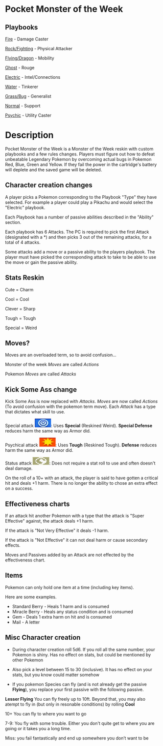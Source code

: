 # Pocket Monster of the Week

## Playbooks

[Fire](Playbooks/fire.md) - Damage Caster

[Rock/Fighting](Playbooks/rock.md) - Physical Attacker

[Flying/Dragon](Playbooks/flying.md) - Mobility

[Ghost](Playbooks/ghost.md) - Rouge

[Electric](Playbooks/electric.md) - Intel/Connections

[Water](Playbooks/water.md) - Tinkerer

[Grass/Bug](Playbooks/grass.md) - Generalist

[Normal](Playbooks/normal.md) - Support

[Psychic](Playbooks/psychic.md) - Utility Caster

# Description	

Pocket Monster of the Week is a Monster of the Week reskin with custom playbooks and a few rules changes.
Players must figure out how to defeat unbeatable Legendary Pokemon by overcoming actual bugs in Pokemon Red, Blue, Green and Yellow. If they fail the power in the cartridge's battery will deplete and the saved game will be deleted. 

## Character creation changes

A player picks a Pokemon corresponding to the Playbook "Type" they have selected. For example a player could play a Pikachu and would select the "Electric" playbook.

Each Playbook has a number of passive abilities described in the "Ability" section.

Each playbook has 6 Attacks. The PC is required to pick the first Attack (designated with a *) and then picks 3 out of the remaining attacks, for a total of 4 attacks.

Some attacks add a move or a passive ability to the players playbook. The player must have picked the corresponding attack to take to be able to use the move or gain the passive ability.

## Stats Reskin

Cute = Charm

Cool = Cool

Clever = Sharp

Tough = Tough

Special = Weird


## Moves?

Moves are an overloaded term, so to avoid confusion...

Monster of the week *Moves* are called *Actions*

Pokemon *Moves* are called *Attacks*

## Kick Some Ass change

Kick Some Ass is now replaced with *Attacks*. *Moves* are now called *Actions* (To avoid confusion with the pokemon term move). Each *Attack* has a type that dictates what skill to use.

Special attack ![](Playbooks/images/special.png): Uses **Special** (Reskined Weird). **Special Defense** reduces harm the same way as Armor did.

Psychical attack ![](Playbooks/images/physical.png): Uses **Tough** (Reskined Tough). **Defense** reduces harm the same way as Armor did.

Status attack ![](Playbooks/images/status.png): Does not require a stat roll to use and often doesn't deal damage. 

On the roll of a 10+ with an attack, the player is said to have gotten a critical hit and deals +1 harm. There is no longer the ability to chose an extra effect on a success.

## Effectiveness charts

If an attack hit another Pokemon with a type that the attack is "Super Effective" against, the attack deals +1 harm.

If the attack is "Not Very Effective" it deals -1 harm.

If the attack is "Not Effective" it can not deal harm or cause secondary effects.

Moves and Passives added by an Attack are not effected by the effectiveness chart.

## Items

Pokemon can only hold one item at a time (including key items).

Here are some examples.

* Standard Berry - Heals 1 harm and is consumed
* Miracle Berry - Heals any status condition and is consumed
* Gem - Deals 1 extra harm on hit and is consumed
* Mail - A letter

## Misc Character creation

* During character creation roll 5d6. If you roll all the same number, your Pokemon is shiny. Has no effect on stats, but could be mentioned by other Pokemon

* Also pick a level between 15 to 30 (inclusive). It has no effect on your stats, but you know could matter somehow

* If you pokemon Species can fly (and is not already get the passive **Flying**), you replace your first passive with the following passive.

**Lesser Flying** You can fly freely up to 10ft. Beyond that, you may also atempt to fly in (but only in resonable conditions) by rolling **Cool**

10+ You can fly to where you want to go

7-9: You fly with some trouble. Either you don't quite get to where you are going or it takes you a long time.

Miss: you fail fantastically and end up somewhere you don’t want to be
